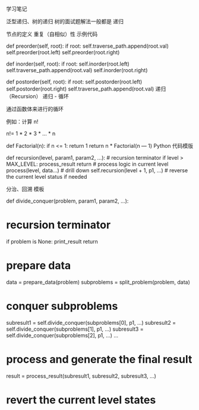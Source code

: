 学习笔记

泛型递归、树的递归
树的面试题解法一般都是 递归

节点的定义
重复（自相似）性
示例代码

def preorder(self, root):
    if root:
        self.traverse_path.append(root.val)
        self.preorder(root.left)
        self.preorder(root.right)

def inorder(self, root):
    if root:
        self.inorder(root.left)
        self.traverse_path.append(root.val)
        self.inorder(root.right)

def postorder(self, root):
    if root:
        self.postorder(root.left)
        self.postorder(root.right)
        self.traverse_path.append(root.val)
递归（Recursion）
递归 - 循环

通过函数体来进行的循环

例如：计算 n!

n!= 1 * 2 * 3 * ... * n

def Factorial(n):
    if n <= 1:
        return 1
    return n * Factorial(n — 1)
Python 代码模版

def recursion(level, param1, param2, ...):
     # recursion terminator
     if level > MAX_LEVEL:
       process_result
       return
     # process logic in current level
     process(level, data...)
     # drill down
     self.recursion(level + 1, p1, ...)
     # reverse the current level status if needed

	 
分治、回溯
模板

def divide_conquer(problem, param1, param2, ...):
  # recursion terminator
  if problem is None:
    print_result
    return
  # prepare data
  data = prepare_data(problem)
  subproblems = split_problem(problem, data)
  # conquer subproblems
  subresult1 = self.divide_conquer(subproblems[0], p1, ...)
  subresult2 = self.divide_conquer(subproblems[1], p1, ...)
  subresult3 = self.divide_conquer(subproblems[2], p1, ...)
  ...
  # process and generate the final result
  result = process_result(subresult1, subresult2, subresult3, ...)
  # revert the current level states